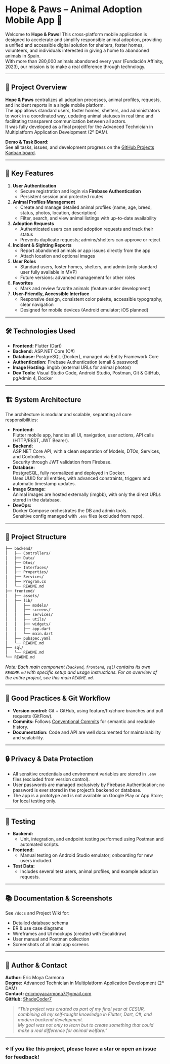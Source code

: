 # Hope & Paws – Animal Adoption Mobile App 🐾

Welcome to **Hope & Paws**! This cross-platform mobile application is designed to accelerate and simplify responsible animal adoption, providing a unified and accessible digital solution for shelters, foster homes, volunteers, and individuals interested in giving a home to abandoned animals in Spain.  
With more than 280,000 animals abandoned every year (Fundación Affinity, 2023), our mission is to make a real difference through technology.

---

## 🚀 Project Overview

**Hope & Paws** centralizes all adoption processes, animal profiles, requests, and incident reports in a single mobile platform.  
The app allows standard users, foster homes, shelters, and administrators to work in a coordinated way, updating animal statuses in real time and facilitating transparent communication between all actors.  
It was fully developed as a final project for the Advanced Technician in Multiplatform Application Development (2º DAM).

**Demo & Task Board:**  
See all tasks, issues, and development progress on the [GitHub Projects Kanban board](https://github.com/users/ShadeCoder7/projects/2/views/1).

---

## 📱 Key Features

1. **User Authentication**
   - Secure registration and login via **Firebase Authentication**
   - Persistent session and protected routes
2. **Animal Profiles Management**
   - Create and manage detailed animal profiles (name, age, breed, status, photos, location, description)
   - Filter, search, and view animal listings with up-to-date availability
3. **Adoption Requests**
   - Authenticated users can send adoption requests and track their status
   - Prevents duplicate requests; admins/shelters can approve or reject
4. **Incident & Sighting Reports**
   - Report abandoned animals or app issues directly from the app
   - Attach location and optional images
5. **User Roles**
   - Standard users, foster homes, shelters, and admin (only standard user fully available in MVP)
   - Future versions: advanced management for other roles
6. **Favorites**
   - Mark and review favorite animals (feature under development)
7. **User-Friendly, Accessible Interface**
   - Responsive design, consistent color palette, accessible typography, clear navigation
   - Designed for mobile devices (Android emulator; iOS planned)

---

## 🛠️ Technologies Used

- **Frontend:** Flutter (Dart)
- **Backend:** ASP.NET Core (C#)
- **Database:** PostgreSQL (Docker), managed via Entity Framework Core
- **Authentication:** Firebase Authentication (email & password)
- **Image Hosting:** imgbb (external URLs for animal photos)
- **Dev Tools:** Visual Studio Code, Android Studio, Postman, Git & GitHub, pgAdmin 4, Docker

---

## 🏗️ System Architecture

The architecture is modular and scalable, separating all core responsibilities:

- **Frontend:**  
  Flutter mobile app, handles all UI, navigation, user actions, API calls (HTTP/REST, JWT Bearer).
- **Backend:**  
  ASP.NET Core API, with a clean separation of Models, DTOs, Services, and Controllers.  
  Security through JWT validation from Firebase.
- **Database:**  
  PostgreSQL, fully normalized and deployed in Docker.  
  Uses UUID for all entities, with advanced constraints, triggers and automatic timestamp updates.
- **Image Storage:**  
  Animal images are hosted externally (imgbb), with only the direct URLs stored in the database.
- **DevOps:**  
  Docker Compose orchestrates the DB and admin tools.  
  Sensitive config managed with `.env` files (excluded from repo).

---

## 📂 Project Structure

```bash
├── backend/
│   ├── Controllers/
│   ├── Data/
│   ├── Dtos/
│   ├── Interfaces/
│   ├── Properties/
│   ├── Services/
│   ├── Program.cs
│   └── README.md
├── frontend/
│   ├── assets/
│   ├── lib/
│   │   ├── models/
│   │   ├── screens/
│   │   ├── services/
│   │   ├── utils/
│   │   ├── widgets/
│   │   ├── app.dart
│   │   └── main.dart
│   ├── pubspec.yaml
│   └── README.md
├── sql/
│   └── README.md
└── README.md
```

_Note: Each main component (`backend`, `frontend`, `sql`) contains its own `README.md` with specific setup and usage instructions. For an overview of the entire project, see this main `README.md`._

---

## 📝 Good Practices & Git Workflow

- **Version control:** Git + GitHub, using feature/fix/chore branches and pull requests (GitFlow).
- **Commits:** Follows [Conventional Commits](https://www.conventionalcommits.org/en/v1.0.0/) for semantic and readable history.
- **Documentation:** Code and API are well documented for maintainability and scalability.

---

## 🔒 Privacy & Data Protection

- All sensitive credentials and environment variables are stored in `.env` files (excluded from version control).
- User passwords are managed exclusively by Firebase Authentication; no password is ever stored in the project’s backend or database.
- The app is a prototype and is not available on Google Play or App Store; for local testing only.

---

## 🧪 Testing

- **Backend:**
  - Unit, integration, and endpoint testing performed using Postman and automated scripts.
- **Frontend:**
  - Manual testing on Android Studio emulator; onboarding for new users included.
- **Test Data:**
  - Includes several test users, animal profiles, and example adoption requests.

---

## 📚 Documentation & Screenshots

See `/docs` and Project Wiki for:

- Detailed database schema
- ER & use case diagrams
- Wireframes and UI mockups (created with Excalidraw)
- User manual and Postman collection
- Screenshots of all main app screens

---

## 🙋 Author & Contact

**Author:** Eric Moya Carmona  
**Degree:** Advanced Technician in Multiplatform Application Development (2º DAM)  
**Contact:** [ericmoyacarmona7@gmail.com](mailto:ericmoyacarmona7@gmail.com)  
**GitHub:** [ShadeCoder7](https://github.com/ShadeCoder7)

> _“This project was created as part of my final year at CESUR, combining all my self-taught knowledge in Flutter, Dart, C#, and modern backend development.  
> My goal was not only to learn but to create something that could make a real difference for animal welfare.”_

---

### ⭐ If you like this project, please leave a star or open an issue for feedback!
